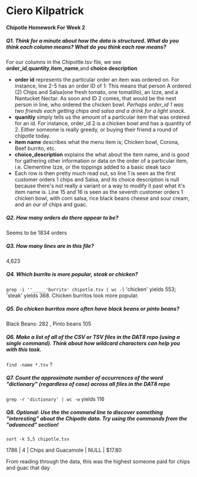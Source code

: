# Ciero Kilpatrick
#### Chipotle Homework For Week 2

##### Q1. Think for a minute about how the data is structured. What do you think each column means? What do you think each row means?
For our columns in the Chipoltle.tsv file, we see **order_id**,**quantity**,**item_name**,and **choice description**

* **order id** represents the particular order an item was ordered on. For instance, line 2-5 has an order ID of 1: This means that person A ordered (2) Chips and Salsa(one fresh tomato, one tomatillo), an Izze, and a Nantucket Nectar. As soon and ID 2 comes, that would be the next person in line, who ordered the chicken bowl. *Perhaps order_id 1 was two friends each getting chips and salsa and a drink for a light snack*.
* **quanitiy** simply tells us the amount of a particular item that was ordered for an id. For instance, order_id 2 is a chicken bowl and has a quantity of 2. Either someone is really greedy, or buying their friend a round of chipotle today.
* **item name** describes what the menu item is; Chicken bowl, Corona, Beef burrito, etc.
* **choice_description** explains the what about the item name, and is good for gathering other information or data on the order of a particular item, i.e. Clementine Izze, or the toppings added to a basic steak taco
* Each row is then pretty much read out, so line 1 is seen as the first customer orders 1 chips and Salsa, and its choice description is null because there's not really a variant or a way to modify it past what it's item name is. Line 15 and 16 is seen as the seventh customer orders 1 chicken bowl, with corn salsa, rice black beans cheese and sour cream, and an our of chips and guac.

##### Q2. How many orders do there appear to be?
Seems to be 1834 orders
##### Q3. How many lines are in this file?
4,623
##### Q4. Which burrito is more popular, steak or chicken?
`grep -i ''_____'burrito' chipotle.tsv | wc -l` 'chicken' yields 553; 'steak' yields 368. Chicken burritos look more popular.
##### Q5. Do chicken burritos more often have black beans or pinto beans?
Black Beans: 282 , Pinto beans 105
##### Q6. Make a list of all of the CSV or TSV files in the DAT8 repo (using a single command). Think about how wildcard characters can help you with this task.
`find -name *.tsv` ?
##### Q7. Count the approximate number of occurrences of the word "dictionary" (regardless of case) across all files in the DAT8 repo
`grep -r 'dictionary' | wc -w` yields 116
##### Q8. Optional: Use the the command line to discover something "interesting" about the Chipotle data. Try using the commands from the "advanced" section!
`sort -k 5,5 chipotle.tsv`

1786 | 4  |     Chips and Guacamole   |  NULL   | $17.80

From reading through the data, this was the highest someone paid for chips and guac that day
